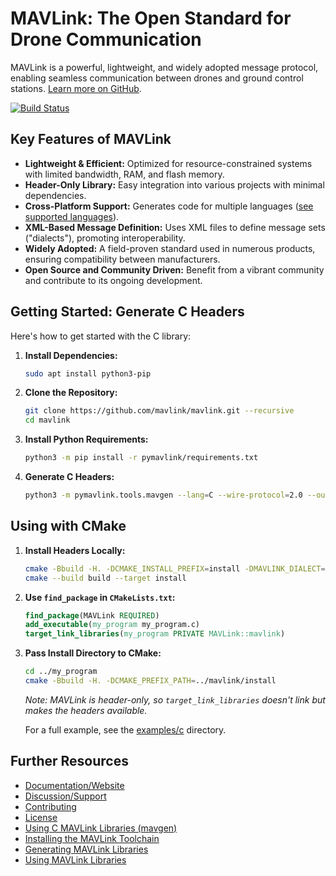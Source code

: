 # MAVLink: The Open Standard for Drone Communication

MAVLink is a powerful, lightweight, and widely adopted message protocol, enabling seamless communication between drones and ground control stations.  [Learn more on GitHub](https://github.com/mavlink/mavlink).

[![Build Status](https://github.com/mavlink/mavlink/workflows/Test%20and%20deploy/badge.svg)](https://github.com/mavlink/mavlink/actions?query=branch%3Amaster)

## Key Features of MAVLink

*   **Lightweight & Efficient:** Optimized for resource-constrained systems with limited bandwidth, RAM, and flash memory.
*   **Header-Only Library:** Easy integration into various projects with minimal dependencies.
*   **Cross-Platform Support:** Generates code for multiple languages ([see supported languages](https://mavlink.io/en/#supported_languages)).
*   **XML-Based Message Definition:** Uses XML files to define message sets ("dialects"), promoting interoperability.
*   **Widely Adopted:** A field-proven standard used in numerous products, ensuring compatibility between manufacturers.
*   **Open Source and Community Driven:**  Benefit from a vibrant community and contribute to its ongoing development.

## Getting Started: Generate C Headers

Here's how to get started with the C library:

1.  **Install Dependencies:**

    ```bash
    sudo apt install python3-pip
    ```

2.  **Clone the Repository:**

    ```bash
    git clone https://github.com/mavlink/mavlink.git --recursive
    cd mavlink
    ```

3.  **Install Python Requirements:**

    ```bash
    python3 -m pip install -r pymavlink/requirements.txt
    ```

4.  **Generate C Headers:**

    ```bash
    python3 -m pymavlink.tools.mavgen --lang=C --wire-protocol=2.0 --output=generated/include/mavlink/v2.0 message_definitions/v1.0/common.xml
    ```

## Using with CMake

1.  **Install Headers Locally:**

    ```bash
    cmake -Bbuild -H. -DCMAKE_INSTALL_PREFIX=install -DMAVLINK_DIALECT=common -DMAVLINK_VERSION=2.0
    cmake --build build --target install
    ```

2.  **Use `find_package` in `CMakeLists.txt`:**

    ```cmake
    find_package(MAVLink REQUIRED)
    add_executable(my_program my_program.c)
    target_link_libraries(my_program PRIVATE MAVLink::mavlink)
    ```

3.  **Pass Install Directory to CMake:**

    ```bash
    cd ../my_program
    cmake -Bbuild -H. -DCMAKE_PREFIX_PATH=../mavlink/install
    ```

    *Note: MAVLink is header-only, so `target_link_libraries` doesn't link but makes the headers available.*

    For a full example, see the [examples/c](examples/c) directory.

## Further Resources

*   [Documentation/Website](https://mavlink.io/en/)
*   [Discussion/Support](https://mavlink.io/en/#support)
*   [Contributing](https://mavlink.io/en/contributing/contributing.html)
*   [License](https://mavlink.io/en/#license)
*   [Using C MAVLink Libraries (mavgen)](https://mavlink.io/en/mavgen_c/)
*   [Installing the MAVLink Toolchain](https://mavlink.io/en/getting_started/installation.html)
*   [Generating MAVLink Libraries](https://mavlink.io/en/getting_started/generate_libraries.html)
*   [Using MAVLink Libraries](https://mavlink.io/en/getting_started/use_libraries.html)